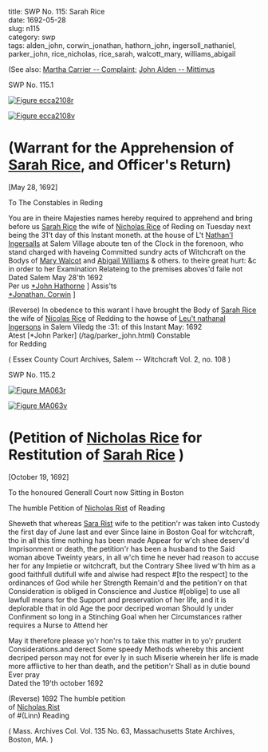 title: SWP No. 115: Sarah Rice  
date: 1692-05-28  
slug: n115  
category: swp  
tags: alden_john, corwin_jonathan, hathorn_john, ingersoll_nathaniel, parker_john, rice_nicholas, rice_sarah, walcott_mary, williams_abigail




(See also: [Martha Carrier -- Complaint;](/n24.html#n24.1) [John Alden -- Mittimus](/n6.html#n6.3)

<div markdown class="doc" id="n115.1">

<div class="doc_id">SWP No. 115.1</div>


<span markdown class="figure">[![Figure ecca2108r](archives/ecca/thumb/ecca2108r.jpg)](archives/ecca/large/ecca2108r.jpg)</span>

<span markdown class="figure">[![Figure ecca2108v](archives/ecca/thumb/ecca2108v.jpg)](archives/ecca/large/ecca2108v.jpg)</span>

# (Warrant for the Apprehension of [Sarah Rice](/tag/rice_sarah.html), and Officer's Return)

[May 28, 1692]

To The Constables in Reding

You are in theire Majesties names hereby required to apprehend and bring before us [Sarah Rice](/tag/rice_sarah.html) the wife of [Nicholas Rice](/tag/rice_nicholas.html) of Reding on Tuesday next being the 31't day of this Instant moneth. at the house of L't [Nathan'l Ingersalls](/tag/ingersoll_nathaniel.html) at Salem Village aboute ten of the Clock in the forenoon, who stand charged with haveing Committed sundry acts of Witchcraft on the Bodys of [Mary Walcot](/tag/walcott_mary.html) and [Abigail Williams](/tag/williams_abigail.html) & others. to theire great hurt: &c in order to her Examination Relateing to the premises aboves'd faile not Dated Salem May 28'th 1692  
                                                                 Per us [*John Hathorne](/tag/hathorn_john.html) ] Assis'ts  
                                                                        [*Jonathan. Corwin](/tag/corwin_jonathan.html) ]

(Reverse) In obedence to this warant I have brought the Body of [Sarah Rice](/tag/rice_sarah.html) the wife of [Nicolas Rice](/tag/rice_nicholas.html) of Redding to the howse of [Leu't nathanal Ingersons](/tag/ingersoll_nathaniel.html) in Salem Viledg the :31: of this Instant May: 1692  
                                                        Atest [*John Parker]                       (/tag/parker_john.html) Constable  
                                                            for Redding

( Essex County Court Archives, Salem -- Witchcraft Vol. 2, no. 108 )


</div>



<div markdown class="doc" id="n115.2">

<div class="doc_id">SWP No. 115.2</div>


<span markdown class="figure">[![Figure MA063r](archives/MA135/small/MA063r.jpg)](archives/MA135/large/MA063r.jpg)</span>

<span markdown class="figure">[![Figure MA063v](archives/MA135/small/MA063v.jpg)](archives/MA135/large/MA063v.jpg)</span>



# (Petition of [Nicholas Rice](/tag/rice_nicholas.html) for Restitution of [Sarah Rice](/tag/rice_sarah.html) )

[October 19, 1692]

To the honoured Generall Court now Sitting  in Boston 

The humble Petition of [Nicholas Rist](/tag/rice_nicholas.html) of Reading 
  
Sheweth that whereas [Sara Rist](/tag/rice_sarah.html) wife to the petition'r was taken into Custody the first day of June last and ever Since laine in Boston Goal for witchcraft, tho in all this time nothing has been made Appear for w'ch shee deserv'd Imprisonment or death, the petition'r has been a husband to the Said woman above Tweinty years, in all w'ch time he never had reason to accuse her for any Impietie or witchcraft, but the Contrary Shee lived w'th him as a good faithfull dutifull wife and alwise had respect #[to the respect] to the ordinances of God while her Strength Remain'd and the petition'r on that Consideration is obliged in Conscience and Justice #[oblige] to use all lawfull means for the Support and preservation of her life, and it is deplorable that in old Age the poor decriped woman Should ly under Confinment so long in a Stinching Goal when her Circumstances rather requires a Nurse to Attend her 

  May it therefore please yo'r hon'rs to take this matter in to yo'r prudent Considerations.and derect Some speedy Methods whereby this ancient decriped person may not for ever ly in such Miserie wherein her life is made more afflictive to her than death, and the petition'r Shall as in dutie bound  
                                        Ever pray  
Dated the 19'th october 1692  

(Reverse) 1692 The humble petition  
of [Nicholas Rist](/tag/rice_nicholas.html)  
of #(Linn) Reading 

( Mass. Archives Col. Vol. 135 No. 63, Massachusetts State Archives, Boston, MA. )

</div>
